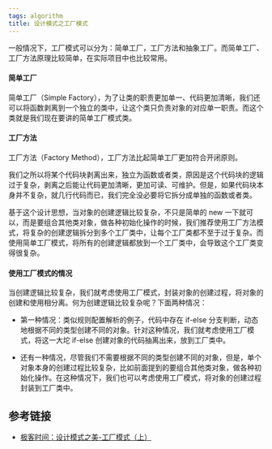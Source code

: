 ```yaml
---
tags: algorithm
title: 设计模式之工厂模式
---
```

一般情况下，工厂模式可以分为：简单工厂，工厂方法和抽象工厂。而简单工厂、工厂方法原理比较简单，在实际项目中也比较常用。

#### 简单工厂
简单工厂（Simple Factory），为了让类的职责更加单一、代码更加清晰，我们还可以将函数剥离到一个独立的类中，让这个类只负责对象的对应单一职责。而这个类就是我们现在要讲的简单工厂模式类。

#### 工厂方法
工厂方法（Factory Method），工厂方法比起简单工厂更加符合开闭原则。  

我们之所以将某个代码块剥离出来，独立为函数或者类，原因是这个代码块的逻辑过于复杂，剥离之后能让代码更加清晰，更加可读、可维护。但是，如果代码块本身并不复杂，就几行代码而已，我们完全没必要将它拆分成单独的函数或者类。  

基于这个设计思想，当对象的创建逻辑比较复杂，不只是简单的 new 一下就可以，而是要组合其他类对象，做各种初始化操作的时候，我们推荐使用工厂方法模式，将复杂的创建逻辑拆分到多个工厂类中，让每个工厂类都不至于过于复杂。而使用简单工厂模式，将所有的创建逻辑都放到一个工厂类中，会导致这个工厂类变得很复杂。

#### 使用工厂模式的情况
当创建逻辑比较复杂，我们就考虑使用工厂模式，封装对象的创建过程，将对象的创建和使用相分离。何为创建逻辑比较复杂呢？下面两种情况：

- 第一种情况：类似规则配置解析的例子，代码中存在 if-else 分支判断，动态地根据不同的类型创建不同的对象。针对这种情况，我们就考虑使用工厂模式，将这一大坨 if-else 创建对象的代码抽离出来，放到工厂类中。

- 还有一种情况，尽管我们不需要根据不同的类型创建不同的对象，但是，单个对象本身的创建过程比较复杂，比如前面提到的要组合其他类对象，做各种初始化操作。在这种情况下，我们也可以考虑使用工厂模式，将对象的创建过程封装到工厂类中。

## 参考链接
- [极客时间：设计模式之美-工厂模式（上）](https://time.geekbang.org/column/article/197254)